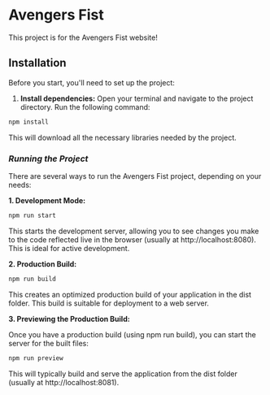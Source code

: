 # Avengers Fist

This project is for the Avengers Fist website!


## Installation

Before you start, you'll need to set up the project:

1. **Install dependencies:** Open your terminal and navigate to the project directory. Run the following command:

```bash
npm install
```

This will download all the necessary libraries needed by the project.

### *Running the Project*

There are several ways to run the Avengers Fist project, depending on your needs:

**1. Development Mode:**

```Bash
npm run start
```
This starts the development server, allowing you to see changes you make to the code reflected live in the browser (usually at http://localhost:8080). This is ideal for active development.

**2. Production Build:**

```Bash
npm run build
```
This creates an optimized production build of your application in the dist folder. This build is suitable for deployment to a web server.

**3. Previewing the Production Build:**

Once you have a production build (using npm run build), you can start the server for the built files:

```Bash
npm run preview
```
This will typically build and serve the application from the dist folder (usually at http://localhost:8081).
